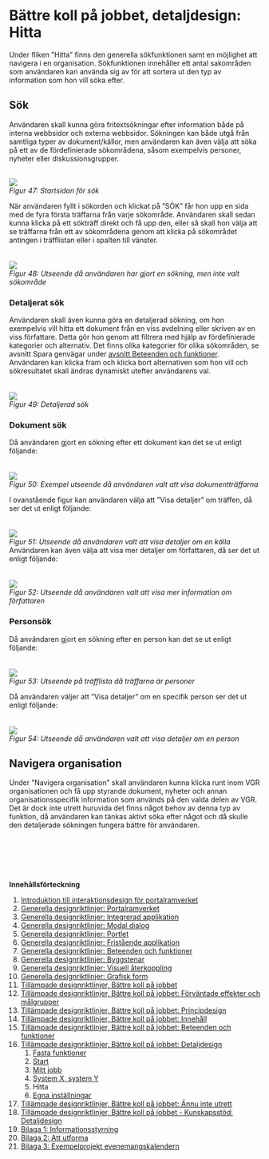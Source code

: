 # Bättre koll på jobbet, detaljdesign: Hitta #

Under fliken ”Hitta” finns den generella sökfunktionen samt en möjlighet att navigera i en organisation. Sökfunktionen innehåller ett antal sakområden som användaren kan använda sig av för att sortera ut den typ av information som hon vill söka efter.
## Sök ##
Användaren skall kunna göra fritextsökningar efter information både på interna webbsidor och externa webbsidor. Sökningen kan både utgå från samtliga typer av dokument/källor, men användaren kan även välja att söka på ett av de fördefinierade sökområdena, såsom exempelvis personer, nyheter eller diskussionsgrupper.

<br><img src='http://lh3.ggpht.com/_mHREyZKezxI/Sp47r3wJJLI/AAAAAAAAAG4/aaAuDdqaZXs/s800/Picture%2050.png' />
<br><i>Figur 47: Startsidan för sök</i>

När användaren fyllt i sökorden och klickat på ”SÖK” får hon upp en sida med de fyra första träffarna från varje sökområde. Användaren skall sedan kunna klicka på ett sökträff direkt och få upp den, eller så skall hon välja att se träffarna från ett av sökområdena genom att klicka på sökområdet antingen i träfflistan eller i spalten till vänster.<br>
<br>
<br><img src='http://lh3.ggpht.com/_mHREyZKezxI/Sp47r3hJ6HI/AAAAAAAAAG8/VdGONxT2dV4/s800/Picture%2051.png' />
<br><i>Figur 48: Utseende då användaren har gjort en sökning, men inte valt sökområde</i>

<h3>Detaljerat sök</h3>
Användaren skall även kunna göra en detaljerad sökning, om hon exempelvis vill hitta ett dokument från en viss avdelning eller skriven av en viss författare. Detta gör hon genom att filtrera med hjälp av fördefinierade kategorier och alternativ. Det finns olika kategorier för olika sökområden, se avsnitt Spara genvägar under <a href='http://code.google.com/p/oppna-program-portalramverk/wiki/InteraktionsdesignBeteendeFunktioner'>avsnitt Beteenden och funktioner</a>. Användaren kan klicka fram och klicka bort alternativen som hon vill och sökresultatet skall ändras dynamiskt utefter användarens val.<br>
<br>
<br><img src='http://lh6.ggpht.com/_mHREyZKezxI/Sp47r620eVI/AAAAAAAAAHA/ixirIpzfHMM/s800/Picture%2052.png' />
<br><i>Figur 49: Detaljerad sök</i>

<h3>Dokument sök</h3>
Då användaren gjort en sökning efter ett dokument kan det se ut enligt följande:<br>
<br>
<br><img src='http://lh4.ggpht.com/_mHREyZKezxI/Sp47sPQ1ZsI/AAAAAAAAAHE/kpjg_AAQgJs/s800/Picture%2053.png' />
<br><i>Figur 50: Exempel utseende då användaren valt att visa dokumentträffarna</i>

I ovanstående figur kan användaren välja att ”Visa detaljer” om träffen, då ser det ut enligt följande:<br>
<br>
<br><img src='http://lh3.ggpht.com/_mHREyZKezxI/Sp47sAzMiaI/AAAAAAAAAHI/4sy5TRG6gMY/s800/Picture%2054.png' />
<br><i>Figur 51: Utseende då användaren valt att visa detaljer om en källa</i><br>
Användaren kan även välja att visa mer detaljer om författaren, då ser det ut enligt följande:<br>
<br>
<br><img src='http://lh3.ggpht.com/_mHREyZKezxI/Sp47y8dBaNI/AAAAAAAAAHM/UW2igXbpK1M/s800/Picture%2055.png' />
<br><i>Figur 52: Utseende då användaren valt att visa mer information om författaren</i>

<h3>Personsök</h3>
Då användaren gjort en sökning efter en person kan det se ut enligt följande:<br>
<br>
<br><img src='http://lh5.ggpht.com/_mHREyZKezxI/Sp47yzgfZ-I/AAAAAAAAAHQ/v6fGrSS9DPg/s800/Picture%2056.png' />
<br><i>Figur 53: Utseende på träfflista då träffarna är personer</i>

Då användaren väljer att ”Visa detaljer” om en specifik person ser det ut enligt följande:<br>
<br>
<br><img src='http://lh5.ggpht.com/_mHREyZKezxI/Sp47zHJip0I/AAAAAAAAAHU/r3C5tvntEu4/s800/Picture%2057.png' />
<br><i>Figur 54: Utseende då användaren valt att visa detaljer om en person</i>

<h2>Navigera organisation</h2>
Under ”Navigera organisation” skall användaren kunna klicka runt inom VGR organisationen och få upp styrande dokument, nyheter och annan organisationsspecifik information som används på den valda delen av VGR. Det är dock inte utrett huruvida det finns något behov av denna typ av funktion, då användaren kan tänkas aktivt söka efter något och då skulle den detaljerade sökningen fungera bättre för användaren.<br>
<br>
<br>
<br>
<br>
<br><br>
<b>Innehållsförteckning</b>
<ol><li><a href='http://code.google.com/p/oppna-program-portalramverk/wiki/DesignriktlinjerAnvandargranssnitt'>Introduktion till interaktionsdesign för portalramverket</a>
</li><li><a href='http://code.google.com/p/oppna-program-portalramverk/wiki/GenerellaDesignriktlinjerPortalramverket?ts=1251969346&updated=GenerellaDesignriktlinjerPortalramverket'>Generella designriktlinjer: Portalramverket</a>
</li><li><a href='http://code.google.com/p/oppna-program-portalramverk/wiki/GenerellaDesignriktlinjerIntegreradApplikation?ts=1251969401&updated=GenerellaDesignriktlinjerIntegreradApplikation'>Generella designriktlinjer: Integrerad applikation</a>
</li><li><a href='http://code.google.com/p/oppna-program-portalramverk/wiki/GenerellaDesignriktlinjerModalDialog?ts=1251969439&updated=GenerellaDesignriktlinjerModalDialog'>Generella designriktlinjer: Modal dialog</a>
</li><li><a href='http://code.google.com/p/oppna-program-portalramverk/wiki/GenerellaDesignriktlinjerPortlet?ts=1251969476&updated=GenerellaDesignriktlinjerPortlet'>Generella designriktlinjer: Portlet</a>
</li><li><a href='http://code.google.com/p/oppna-program-portalramverk/wiki/GenerellaDesignriktlinjerFristandeApplikation?ts=1251969550&updated=GenerellaDesignriktlinjerFristandeApplikation'>Generella designriktlinjer: Fristående applikation</a>
</li><li><a href='http://code.google.com/p/oppna-program-portalramverk/wiki/GenerellaDesignriktlinjerBeteendeoFunktioner?ts=1251969604&updated=GenerellaDesignriktlinjerBeteendeoFunktioner'>Generella designriktlinjer: Beteenden och funktioner</a>
</li><li><a href='http://code.google.com/p/oppna-program-portalramverk/wiki/GenerellaDesignriktlinjerByggstenar?ts=1251969727&updated=GenerellaDesignriktlinjerByggstenar'>Generella designriktlinjer: Byggstenar</a>
</li><li><a href='http://code.google.com/p/oppna-program-portalramverk/wiki/GenerellaDesignriktlinjerVisuellAterkoppling?ts=1251969771&updated=GenerellaDesignriktlinjerVisuellAterkoppling'>Generella designriktlinjer: Visuell återkoppling</a>
</li><li><a href='http://code.google.com/p/oppna-program-portalramverk/wiki/GenerellaDesignriktlinjerGrafiskForm?ts=1251969808&updated=GenerellaDesignriktlinjerGrafiskForm'>Generella designriktlinjer: Grafisk form</a>
</li><li><a href='http://code.google.com/p/oppna-program-portalramverk/wiki/TillampadeDesignriktlinjerBattreKollPaJobbet?ts=1251969900&updated=TillampadeDesignriktlinjerBattreKollPaJobbet'>Tillämpade designriktlinjer, Bättre koll på jobbet</a>
</li><li><a href='http://code.google.com/p/oppna-program-portalramverk/wiki/InteraktionsdesignForvantadeEffekter'>Tillämpade designriktlinjer, Bättre koll på jobbet: Förväntade effekter och målgrupper</a>
</li><li><a href='http://code.google.com/p/oppna-program-portalramverk/wiki/InteraktionsdesignPrincipdesign'>Tillämpade designriktlinjer, Bättre koll på jobbet: Principdesign</a>
</li><li><a href='http://code.google.com/p/oppna-program-portalramverk/wiki/InteraktionsdesignInnehall'>Tillämpade designriktlinjer, Bättre koll på jobbet: Innehåll</a>
</li><li><a href='http://code.google.com/p/oppna-program-portalramverk/wiki/InteraktionsdesignBeteendeFunktioner'>Tillämpade designriktlinjer, Bättre koll på jobbet: Beteenden och funktioner</a>
</li><li><a href='http://code.google.com/p/oppna-program-portalramverk/wiki/InteraktionsdesignDetaljdesign'>Tillämpade designriktlinjer, Bättre koll på jobbet: Detaljdesign</a>
<ol><li><a href='http://code.google.com/p/oppna-program-portalramverk/wiki/InteraktionsdesignDetaljdesignFastaFunktioner'>Fasta funktioner</a>
</li><li><a href='http://code.google.com/p/oppna-program-portalramverk/wiki/InteraktionsdesignDetaljdesignStart'>Start</a>
</li><li><a href='http://code.google.com/p/oppna-program-portalramverk/wiki/InteraktionsdesignDetaljdesignMittJobb'>Mitt jobb</a>
</li><li><a href='http://code.google.com/p/oppna-program-portalramverk/wiki/InteraktionsdesignSystemXSystemY?ts=1251805029&updated=InteraktionsdesignSystemXSystemY'>System X, system Y</a>
</li><li>Hitta<br>
</li><li><a href='http://code.google.com/p/oppna-program-portalramverk/wiki/InteraktionsdesignDetaljdesignEgnaInstallningar'>Egna inställningar</a>
</li></ol></li><li><a href='http://code.google.com/p/oppna-program-portalramverk/wiki/AnnuInteUtrett?ts=1251892328&updated=AnnuInteUtrett'>Tillämpade designriktlinjer, Bättre koll på jobbet: Ännu inte utrett</a>
</li><li><a href='http://code.google.com/p/oppna-program-portalramverk/wiki/Kunskapsstod'>Tillämpade designriktlinjer, Bättre koll på jobbet - Kunskapsstöd: Detaljdesign</a>
</li><li><a href='http://code.google.com/p/oppna-program-portalramverk/wiki/GenerellaDesignriktlinjerBilaga1Informationsstyrning'>Bilaga 1: Informationsstyrning</a>
</li><li><a href='http://code.google.com/p/oppna-program-portalramverk/wiki/GenerellaDesignriktlinjerBilaga2AttUtforma'>Bilaga 2: Att utforma</a>
</li><li><a href='http://code.google.com/p/oppna-program-portalramverk/wiki/GenerellaDesignriktlinjerBilaga3ExempelProjektEvenemangskalendern'>Bilaga 3: Exempelprojekt evenemangskalendern</a>